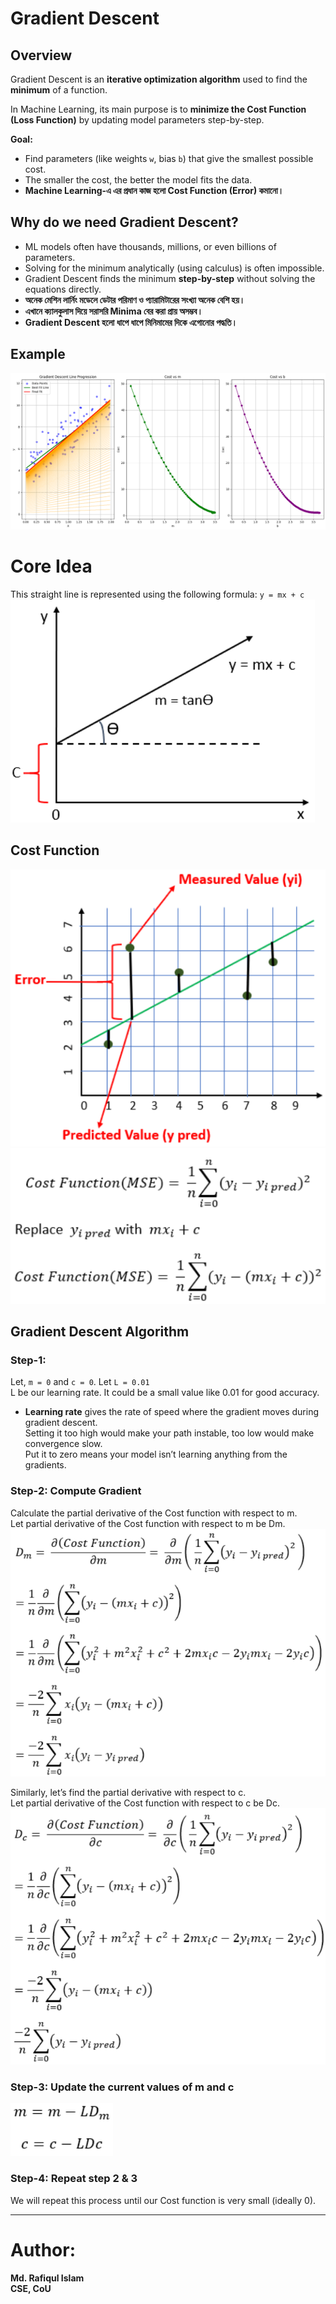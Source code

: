# Gradient Descent

## Overview
Gradient Descent is an **iterative optimization algorithm** used to find the **minimum** of a function.  

In Machine Learning, its main purpose is to **minimize the Cost Function (Loss Function)** by updating model parameters step-by-step.

**Goal:**  
- Find parameters (like weights `w`, bias `b`) that give the smallest possible cost.   
- The smaller the cost, the better the model fits the data.
- **Machine Learning-এ এর প্রধান কাজ হলো Cost Function (Error) কমানো।**

## Why do we need Gradient Descent?
- ML models often have thousands, millions, or even billions of parameters.
- Solving for the minimum analytically (using calculus) is often impossible.
- Gradient Descent finds the minimum **step-by-step** without solving the equations directly.
- **অনেক মেশিন লার্নিং মডেলে ডেটার পরিমাণ ও প্যারামিটারের সংখ্যা অনেক বেশি হয়।**
- **এখানে ক্যালকুলাস দিয়ে সরাসরি Minima বের করা প্রায় অসম্ভব।**
- **Gradient Descent হলো ধাপে ধাপে মিনিমামের দিকে এগোনোর পদ্ধতি।**

## Example    
![Alt text](https://github.com/Rafiqul-Islam12/Machine-Learning-Algorithm/blob/main/Gradient%20Descent/images/img07.png)

# Core Idea
This straight line is represented using the following formula:            `y = mx + c`          
![Alt text](https://github.com/Rafiqul-Islam12/Machine-Learning-Algorithm/blob/main/Gradient%20Descent/images/image01.png)

## **Cost Function**   
![Alt text](https://github.com/Rafiqul-Islam12/Machine-Learning-Algorithm/blob/main/Gradient%20Descent/images/img02.png)
![Alt text](https://github.com/Rafiqul-Islam12/Machine-Learning-Algorithm/blob/main/Gradient%20Descent/images/img03.png)

## Gradient Descent Algorithm
### **Step-1:**   
 Let, `m = 0` and `c = 0`. Let `L = 0.01`       
 L be our learning rate. It could be a small value like 0.01 for good accuracy.

- **Learning rate** gives the rate of speed where the gradient moves during gradient descent.          
  Setting it too high would make your path instable, too low would make convergence slow.      
  Put it to zero means your model isn’t learning anything from the gradients.

### **Step-2: Compute Gradient**       
Calculate the partial derivative of the Cost function with respect to m.        
Let partial derivative of the Cost function with respect to m be Dm.            
![Alt text](https://github.com/Rafiqul-Islam12/Machine-Learning-Algorithm/blob/main/Gradient%20Descent/images/img04.png)

Similarly, let’s find the partial derivative with respect to c.         
Let partial derivative of the Cost function with respect to c be Dc.             
![Alt text](https://github.com/Rafiqul-Islam12/Machine-Learning-Algorithm/blob/main/Gradient%20Descent/images/img05.png)         

### **Step-3: Update the current values of m and c**            
![Alt text](https://github.com/Rafiqul-Islam12/Machine-Learning-Algorithm/blob/main/Gradient%20Descent/images/img06.png)          
 
### **Step-4: Repeat step 2 & 3**             
We will repeat this process until our Cost function is very small (ideally 0).

---
# Author:
**Md. Rafiqul Islam**      
**CSE, CoU**
